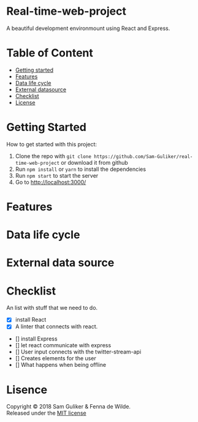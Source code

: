 # Real-time-web-project
A beautiful development environmount using React and Express.

# Table of Content

* [Getting started](#getting-started)
* [Features](#features)
* [Data life cycle](#data-life-cycle)
* [External datasource](#external-data-source)
* [Checklist](#checklist)
* [License](#license)

# Getting Started
How to get started with this project:

1.  Clone the repo with `git clone https://github.com/Sam-Guliker/real-time-web-project` or download it from github
2.  Run `npm install` or `yarn` to install the dependencies
3.  Run `npm start` to start the server
4.  Go to [http://localhost:3000/](http://localhost:3000/)

# Features

# Data life cycle 

# External data source

# Checklist
An list with stuff that we need to do.

- [x] install React
- [x] A linter that connects with react.
- [] install Express
- [] let react communicate with express
- [] User input connects with the twitter-stream-api
- [] Creates elements for the user
- [] What happens when being offline

# Lisence
Copyright © 2018 Sam Guliker & Fenna de Wilde.  
Released under the [MIT license](https://opensource.org/licenses/MIT)